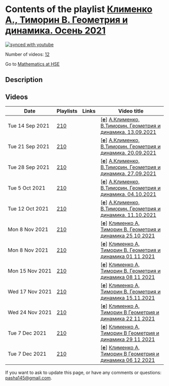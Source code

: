 # Contents of the playlist [Клименко А., Тиморин В. Геометрия и динамика. Осень 2021](https://www.youtube.com/playlist?list=PLq3E5oubNNoDUEhSn6ruzvKmSNeRBtR_j)

[![synced with youtube](https://img.shields.io/github/last-commit/mathphysschool/mathphysschool.github.io/autoupdate1?label=synced%20with%20youtube)](https://github.com/mathphysschool/mathphysschool.github.io/commits/autoupdate1)

Number of videos: [12](#videos)

Go to [Mathematics at HSE](../README.md)

## Description



## Videos

|Date|Playlists|Links|Video title|
|---|---|---|---|
| Tue&nbsp;14&nbsp;Sep&nbsp;2021 | [210](../playlists/210 "Клименко А., Тиморин В. Геометрия и динамика. Осень 2021") |  | [[**e**](https://studio.youtube.com/video/1qK243sb-KA/edit "Edit")] [А.Клименко, В.Тиморин. Геометрия и динамика. 13.09.2021](https://www.youtube.com/watch?v=1qK243sb-KA&list=PLq3E5oubNNoDUEhSn6ruzvKmSNeRBtR_j) |
| Tue&nbsp;21&nbsp;Sep&nbsp;2021 | [210](../playlists/210 "Клименко А., Тиморин В. Геометрия и динамика. Осень 2021") |  | [[**e**](https://studio.youtube.com/video/J18EXlURyHg/edit "Edit")] [А.Клименко, В.Тиморин. Геометрия и динамика. 20.09.2021](https://www.youtube.com/watch?v=J18EXlURyHg&list=PLq3E5oubNNoDUEhSn6ruzvKmSNeRBtR_j) |
| Tue&nbsp;28&nbsp;Sep&nbsp;2021 | [210](../playlists/210 "Клименко А., Тиморин В. Геометрия и динамика. Осень 2021") |  | [[**e**](https://studio.youtube.com/video/x3ByG2NuCT4/edit "Edit")] [А.Клименко, В.Тиморин. Геометрия и динамика. 27.09.2021](https://www.youtube.com/watch?v=x3ByG2NuCT4&list=PLq3E5oubNNoDUEhSn6ruzvKmSNeRBtR_j) |
| Tue&nbsp;5&nbsp;Oct&nbsp;2021 | [210](../playlists/210 "Клименко А., Тиморин В. Геометрия и динамика. Осень 2021") |  | [[**e**](https://studio.youtube.com/video/AHzkMWQ3wSY/edit "Edit")] [А.Клименко, В.Тиморин. Геометрия и динамика. 04.10.2021](https://www.youtube.com/watch?v=AHzkMWQ3wSY&list=PLq3E5oubNNoDUEhSn6ruzvKmSNeRBtR_j) |
| Tue&nbsp;12&nbsp;Oct&nbsp;2021 | [210](../playlists/210 "Клименко А., Тиморин В. Геометрия и динамика. Осень 2021") |  | [[**e**](https://studio.youtube.com/video/7WXiOcxGOH0/edit "Edit")] [А.Клименко, В.Тиморин. Геометрия и динамика. 11.10.2021](https://www.youtube.com/watch?v=7WXiOcxGOH0&list=PLq3E5oubNNoDUEhSn6ruzvKmSNeRBtR_j) |
| Mon&nbsp;8&nbsp;Nov&nbsp;2021 | [210](../playlists/210 "Клименко А., Тиморин В. Геометрия и динамика. Осень 2021") |  | [[**e**](https://studio.youtube.com/video/sffvYUMmvPs/edit "Edit")] [Клименко А,  Тиморин  В. Геометрия и динамика 25 10 2021](https://www.youtube.com/watch?v=sffvYUMmvPs&list=PLq3E5oubNNoDUEhSn6ruzvKmSNeRBtR_j) |
| Mon&nbsp;8&nbsp;Nov&nbsp;2021 | [210](../playlists/210 "Клименко А., Тиморин В. Геометрия и динамика. Осень 2021") |  | [[**e**](https://studio.youtube.com/video/6bQuSACf5yg/edit "Edit")] [Клименко А, Тиморин В. Геометрия и динамика 01 11 2021](https://www.youtube.com/watch?v=6bQuSACf5yg&list=PLq3E5oubNNoDUEhSn6ruzvKmSNeRBtR_j) |
| Mon&nbsp;15&nbsp;Nov&nbsp;2021 | [210](../playlists/210 "Клименко А., Тиморин В. Геометрия и динамика. Осень 2021") |  | [[**e**](https://studio.youtube.com/video/7pef8MHVgvQ/edit "Edit")] [Клименко А,  Тиморин В. Геометрия и динамика 08 11 2021](https://www.youtube.com/watch?v=7pef8MHVgvQ&list=PLq3E5oubNNoDUEhSn6ruzvKmSNeRBtR_j) |
| Wed&nbsp;17&nbsp;Nov&nbsp;2021 | [210](../playlists/210 "Клименко А., Тиморин В. Геометрия и динамика. Осень 2021") |  | [[**e**](https://studio.youtube.com/video/jG-CMa3mw8Y/edit "Edit")] [Клименко А, Тиморин В.  Геометрия и динамика 15.11.2021](https://www.youtube.com/watch?v=jG-CMa3mw8Y&list=PLq3E5oubNNoDUEhSn6ruzvKmSNeRBtR_j) |
| Wed&nbsp;24&nbsp;Nov&nbsp;2021 | [210](../playlists/210 "Клименко А., Тиморин В. Геометрия и динамика. Осень 2021") |  | [[**e**](https://studio.youtube.com/video/2XDtTs0xCHw/edit "Edit")] [Клименко А, Тиморин В  Геометрия и динамика 22 11 2021](https://www.youtube.com/watch?v=2XDtTs0xCHw&list=PLq3E5oubNNoDUEhSn6ruzvKmSNeRBtR_j) |
| Tue&nbsp;7&nbsp;Dec&nbsp;2021 | [210](../playlists/210 "Клименко А., Тиморин В. Геометрия и динамика. Осень 2021") |  | [[**e**](https://studio.youtube.com/video/lFiQ4YwTkJc/edit "Edit")] [Клименко А, Тиморин В Геометрия и динамика 29 11 2021](https://www.youtube.com/watch?v=lFiQ4YwTkJc&list=PLq3E5oubNNoDUEhSn6ruzvKmSNeRBtR_j) |
| Tue&nbsp;7&nbsp;Dec&nbsp;2021 | [210](../playlists/210 "Клименко А., Тиморин В. Геометрия и динамика. Осень 2021") |  | [[**e**](https://studio.youtube.com/video/nTWL2U38294/edit "Edit")] [Клименко А, Тиморин В Геометрия и динамика 06 12 2021](https://www.youtube.com/watch?v=nTWL2U38294&list=PLq3E5oubNNoDUEhSn6ruzvKmSNeRBtR_j) |


 If you want to ask to update this page, or have any comments or questions: <pasha145@gmail.com>.